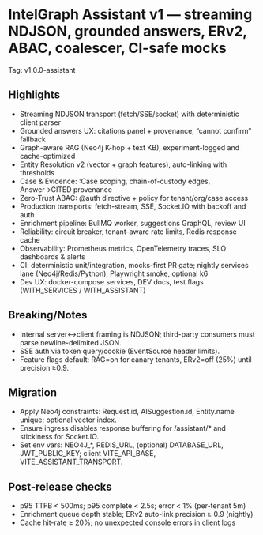 # IntelGraph Assistant v1 — streaming NDJSON, grounded answers, ERv2, ABAC, coalescer, CI-safe mocks

Tag: v1.0.0-assistant

## Highlights
- Streaming NDJSON transport (fetch/SSE/socket) with deterministic client parser
- Grounded answers UX: citations panel + provenance, “cannot confirm” fallback
- Graph-aware RAG (Neo4j K-hop + text KB), experiment-logged and cache-optimized
- Entity Resolution v2 (vector + graph features), auto-linking with thresholds
- Case & Evidence: :Case scoping, chain-of-custody edges, Answer→CITED provenance
- Zero-Trust ABAC: @auth directive + policy for tenant/org/case access
- Production transports: fetch-stream, SSE, Socket.IO with backoff and auth
- Enrichment pipeline: BullMQ worker, suggestions GraphQL, review UI
- Reliability: circuit breaker, tenant-aware rate limits, Redis response cache
- Observability: Prometheus metrics, OpenTelemetry traces, SLO dashboards & alerts
- CI: deterministic unit/integration, mocks-first PR gate; nightly services lane (Neo4j/Redis/Python), Playwright smoke, optional k6
- Dev UX: docker-compose services, DEV docs, test flags (WITH_SERVICES / WITH_ASSISTANT)

## Breaking/Notes
- Internal server↔client framing is NDJSON; third-party consumers must parse newline-delimited JSON.
- SSE auth via token query/cookie (EventSource header limits).
- Feature flags default: RAG=on for canary tenants, ERv2=off (25%) until precision ≥0.9.

## Migration
- Apply Neo4j constraints: Request.id, AISuggestion.id, Entity.name unique; optional vector index.
- Ensure ingress disables response buffering for /assistant/* and stickiness for Socket.IO.
- Set env vars: NEO4J_*, REDIS_URL, (optional) DATABASE_URL, JWT_PUBLIC_KEY; client VITE_API_BASE, VITE_ASSISTANT_TRANSPORT.

## Post-release checks
- p95 TTFB < 500ms; p95 complete < 2.5s; error < 1% (per-tenant 5m)
- Enrichment queue depth stable; ERv2 auto-link precision ≥ 0.9 (nightly)
- Cache hit-rate ≥ 20%; no unexpected console errors in client logs


